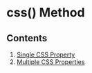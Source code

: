 # css() Method

## Contents
1. [Single CSS Property](singleCSS)
2. [Multiple CSS Properties](multipleCSS)

